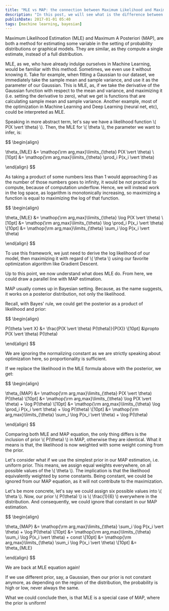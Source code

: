 ```yaml
---
title: "MLE vs MAP: the connection between Maximum Likelihood and Maximum A Posteriori Estimation"
description: "In this post, we will see what is the difference between Maximum Likelihood Estimation (MLE) and Maximum A Posteriori (MAP)."
publishDate: 2017-01-01 05:40
tags: [machine learning, bayesian]
---
```


Maximum Likelihood Estimation (MLE) and Maximum A Posteriori (MAP), are both a method for estimating some variable in the setting of probability distributions or graphical models. They are similar, as they compute a single estimate, instead of a full distribution.

MLE, as we, who have already indulge ourselves in Machine Learning, would be familiar with this method. Sometimes, we even use it without knowing it. Take for example, when fitting a Gaussian to our dataset, we immediately take the sample mean and sample variance, and use it as the parameter of our Gaussian. This is MLE, as, if we take the derivative of the Gaussian function with respect to the mean and variance, and maximizing it (i.e. setting the derivative to zero), what we get is functions that are calculating sample mean and sample variance. Another example, most of the optimization in Machine Learning and Deep Learning (neural net, etc), could be interpreted as MLE.

Speaking in more abstract term, let's say we have a likelihood function \\( P(X \vert \theta) \\). Then, the MLE for \\( \theta \\), the parameter we want to infer, is:

$$
\begin{align}

\theta_{MLE} &= \mathop{\rm arg\,max}\limits_{\theta} P(X \vert \theta) \\[10pt]
             &= \mathop{\rm arg\,max}\limits_{\theta} \prod_i P(x_i \vert \theta)

\end{align}
$$

As taking a product of some numbers less than 1 would approaching 0 as the number of those numbers goes to infinity, it would be not practical to compute, because of computation underflow. Hence, we will instead work in the log space, as logarithm is monotonically increasing, so maximizing a function is equal to maximizing the log of that function.

$$
\begin{align}

\theta_{MLE} &= \mathop{\rm arg\,max}\limits_{\theta} \log P(X \vert \theta) \\[10pt]
             &= \mathop{\rm arg\,max}\limits_{\theta} \log \prod_i P(x_i \vert \theta) \\[10pt]
             &= \mathop{\rm arg\,max}\limits_{\theta} \sum_i \log P(x_i \vert \theta)

\end{align}
$$

To use this framework, we just need to derive the log likelihood of our model, then maximizing it with regard of \\( \theta \\) using our favorite optimization algorithm like Gradient Descent.

Up to this point, we now understand what does MLE do. From here, we could draw a parallel line with MAP estimation.

MAP usually comes up in Bayesian setting. Because, as the name suggests, it works on a posterior distribution, not only the likelihood.

Recall, with Bayes' rule, we could get the posterior as a product of likelihood and prior:

$$
\begin{align}

P(\theta \vert X) &= \frac{P(X \vert \theta) P(\theta)}{P(X)} \\[10pt]
                  &\propto P(X \vert \theta) P(\theta)

\end{align}
$$

We are ignoring the normalizing constant as we are strictly speaking about optimization here, so proportionality is sufficient.

If we replace the likelihood in the MLE formula above with the posterior, we get:

$$
\begin{align}

\theta_{MAP} &= \mathop{\rm arg\,max}\limits_{\theta} P(X \vert \theta) P(\theta) \\[10pt]
             &= \mathop{\rm arg\,max}\limits_{\theta} \log P(X \vert \theta) + \log P(\theta) \\[10pt]
             &= \mathop{\rm arg\,max}\limits_{\theta} \log \prod_i P(x_i \vert \theta) + \log P(\theta) \\[10pt]
             &= \mathop{\rm arg\,max}\limits_{\theta} \sum_i \log P(x_i \vert \theta) + \log P(\theta)

\end{align}
$$

Comparing both MLE and MAP equation, the only thing differs is the inclusion of prior \\( P(\theta) \\) in MAP, otherwise they are identical. What it means is that, the likelihood is now weighted with some weight coming from the prior.

Let's consider what if we use the simplest prior in our MAP estimation, i.e. uniform prior. This means, we assign equal weights everywhere, on all possible values of the \\( \theta \\). The implication is that the likelihood equivalently weighted by some constants. Being constant, we could be ignored from our MAP equation, as it will not contribute to the maximization.

Let's be more concrete, let's say we could assign six possible values into \\( \theta \\). Now, our prior \\( P(\theta) \\) is \\( \frac{1}{6} \\) everywhere in the distribution. And consequently, we could ignore that constant in our MAP estimation.

$$
\begin{align}

\theta_{MAP} &= \mathop{\rm arg\,max}\limits_{\theta} \sum_i \log P(x_i \vert \theta) + \log P(\theta) \\[10pt]
             &= \mathop{\rm arg\,max}\limits_{\theta} \sum_i \log P(x_i \vert \theta) + const \\[10pt]
             &= \mathop{\rm arg\,max}\limits_{\theta} \sum_i \log P(x_i \vert \theta) \\[10pt]
             &= \theta_{MLE}

\end{align}
$$

We are back at MLE equation again!

If we use different prior, say, a Gaussian, then our prior is not constant anymore, as depending on the region of the distribution, the probability is high or low, never always the same.

What we could conclude then, is that MLE is a special case of MAP, where the prior is uniform!
